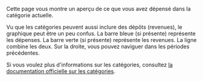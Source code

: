 Cette page vous montre un aperçu de ce que vous avez dépensé dans la catégorie actuelle.

Vu que les catégories peuvent aussi inclure des dépôts (revenues), le graphique peut être un peu confus. La barre bleue (si présente) représente les dépenses. La barre verte (si présente) représente les revenues. La ligne combine les deux. Sur la droite, vous pouvez naviguer dans les périodes précédentes.

Si vous voulez plus d'informations sur les catégories, consultez [la documentation officielle sur les catégories](https://firefly-iii.readthedocs.io/en/latest/concepts/categories.html).